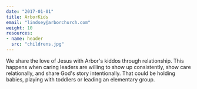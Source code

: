 ```yaml
---
date: "2017-01-01"
title: ArborKids
email: "lindsey@arborchurch.com"
weight: 10
resources:
- name: header
  src: "childrens.jpg"
---
```


We share the love of Jesus with Arbor's kiddos through relationship. This happens when caring leaders are willing to show up consistently, show care relationally, and share God's story intentionally. That could be holding babies, playing with toddlers or leading an elementary group. 

